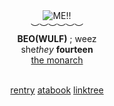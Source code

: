 <div align='center'> 
 <img src='https://files.catbox.moe/yt54wk.gif' title='ME!!'

   <br>︶︶︶︶︶︶<br>
<b>BEO(WULF)</b> ; weez<br>
   she<i>they</i>  <b>fourteen </b>
  <br> <a href="https://github.com/FatherGascoigne">the monarch</a>

<br> <a href="https://rentry.co/metalocalypsedotcom">rentry</a>   <a href="https://metalocalypse.atabook.org/">atabook</a>   <a href="https://linktr.ee/weezerus">linktree</a>

